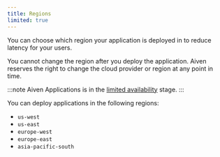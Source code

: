 ```yaml
---
title: Regions
limited: true
---
```



You can choose which region your application is deployed in to reduce latency for your users.

You cannot change the region after you deploy the application. Aiven reserves the right
to change the cloud provider or region at any point in time.

:::note
Aiven Applications is in the
[limited availability](/docs/platform/concepts/beta_services#limited-availability-) stage.
:::

You can deploy applications in the following regions:

- `us-west`
- `us-east`
- `europe-west`
- `europe-east`
- `asia-pacific-south`
